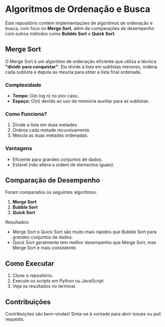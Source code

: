 # Algoritmos de Ordenação e Busca

Este repositório contém implementações de algoritmos de ordenação e busca, com foco no **Merge Sort**, além de comparações de desempenho com outros métodos como **Bubble Sort** e **Quick Sort**.

## Merge Sort

O Merge Sort é um algoritmo de ordenação eficiente que utiliza a técnica **"dividir para conquistar"**. Ele divide a lista em sublistas menores, ordena cada sublista e depois as mescla para obter a lista final ordenada.

### Complexidade
- **Tempo:** O(n log n) no pior caso.
- **Espaço:** O(n) devido ao uso de memória auxiliar para as sublistas.

### Como Funciona?
1. Divide a lista em duas metades.
2. Ordena cada metade recursivamente.
3. Mescla as duas metades ordenadas.

### Vantagens
- Eficiente para grandes conjuntos de dados.
- Estável (não altera a ordem de elementos iguais).

## Comparação de Desempenho

Foram comparados os seguintes algoritmos:
1. **Merge Sort**
2. **Bubble Sort**
3. **Quick Sort**

Resultados:
- Merge Sort e Quick Sort são muito mais rápidos que Bubble Sort para grandes conjuntos de dados.
- Quick Sort geralmente tem melhor desempenho que Merge Sort, mas Merge Sort é mais consistente.

## Como Executar

1. Clone o repositório.
2. Execute os scripts em Python ou JavaScript.
3. Veja os resultados no terminal.

## Contribuições

Contribuições são bem-vindas! Sinta-se à vontade para abrir issues ou pull requests.